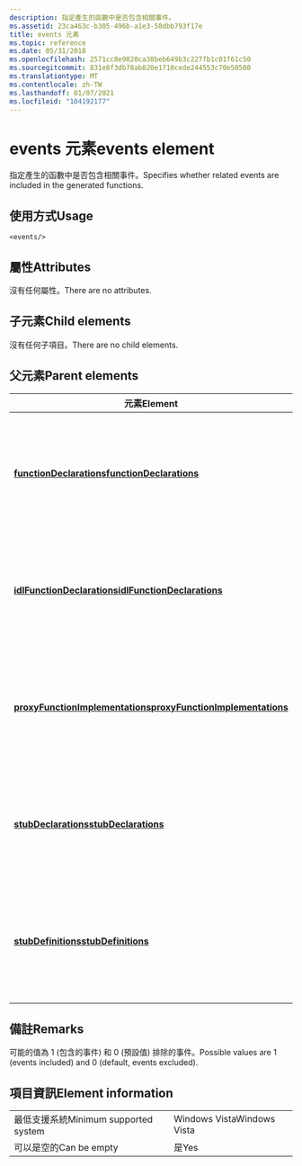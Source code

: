 ```yaml
---
description: 指定產生的函數中是否包含相關事件。
ms.assetid: 23ca463c-b305-496b-a1e3-58dbb793f17e
title: events 元素
ms.topic: reference
ms.date: 05/31/2018
ms.openlocfilehash: 2571cc8e9820ca38beb649b3c227fb1c01f61c50
ms.sourcegitcommit: 831e8f3db78ab820e1710cede244553c70e50500
ms.translationtype: MT
ms.contentlocale: zh-TW
ms.lasthandoff: 01/07/2021
ms.locfileid: "104192177"
---
```

# <a name="events-element"></a><span data-ttu-id="15748-103">events 元素</span><span class="sxs-lookup"><span data-stu-id="15748-103">events element</span></span>

<span data-ttu-id="15748-104">指定產生的函數中是否包含相關事件。</span><span class="sxs-lookup"><span data-stu-id="15748-104">Specifies whether related events are included in the generated functions.</span></span>

## <a name="usage"></a><span data-ttu-id="15748-105">使用方式</span><span class="sxs-lookup"><span data-stu-id="15748-105">Usage</span></span>

``` syntax
<events/>
```

## <a name="attributes"></a><span data-ttu-id="15748-106">屬性</span><span class="sxs-lookup"><span data-stu-id="15748-106">Attributes</span></span>

<span data-ttu-id="15748-107">沒有任何屬性。</span><span class="sxs-lookup"><span data-stu-id="15748-107">There are no attributes.</span></span>

## <a name="child-elements"></a><span data-ttu-id="15748-108">子元素</span><span class="sxs-lookup"><span data-stu-id="15748-108">Child elements</span></span>

<span data-ttu-id="15748-109">沒有任何子項目。</span><span class="sxs-lookup"><span data-stu-id="15748-109">There are no child elements.</span></span>

## <a name="parent-elements"></a><span data-ttu-id="15748-110">父元素</span><span class="sxs-lookup"><span data-stu-id="15748-110">Parent elements</span></span>



| <span data-ttu-id="15748-111">元素</span><span class="sxs-lookup"><span data-stu-id="15748-111">Element</span></span>                                                                         | <span data-ttu-id="15748-112">描述</span><span class="sxs-lookup"><span data-stu-id="15748-112">Description</span></span>                                                                                                |
|---------------------------------------------------------------------------------|------------------------------------------------------------------------------------------------------------|
| [<span data-ttu-id="15748-113">**functionDeclarations**</span><span class="sxs-lookup"><span data-stu-id="15748-113">**functionDeclarations**</span></span>](functiondeclarations.md)<br/>                 | <span data-ttu-id="15748-114">針對埠類型作業產生 proxy 函式的實作為宣告。</span><span class="sxs-lookup"><span data-stu-id="15748-114">Generates implementation declarations for proxy functions for port type operations.</span></span><br/> <br/> |
| [<span data-ttu-id="15748-115">**idlFunctionDeclarations**</span><span class="sxs-lookup"><span data-stu-id="15748-115">**idlFunctionDeclarations**</span></span>](idlfunctiondeclarations.md)<br/>           | <span data-ttu-id="15748-116">針對埠類型作業產生 proxy 函式的 IDL 宣告。</span><span class="sxs-lookup"><span data-stu-id="15748-116">Generates IDL declarations for proxy functions for port type operations.</span></span><br/> <br/>            |
| [<span data-ttu-id="15748-117">**proxyFunctionImplementations**</span><span class="sxs-lookup"><span data-stu-id="15748-117">**proxyFunctionImplementations**</span></span>](proxyfunctionimplementations.md)<br/> | <span data-ttu-id="15748-118">針對埠類型作業產生 proxy 函式的執行。</span><span class="sxs-lookup"><span data-stu-id="15748-118">Generates implementations for proxy functions for port type operations.</span></span><br/> <br/>             |
| [<span data-ttu-id="15748-119">**stubDeclarations**</span><span class="sxs-lookup"><span data-stu-id="15748-119">**stubDeclarations**</span></span>](stubdeclarations.md)<br/>                         | <span data-ttu-id="15748-120">針對埠類型作業產生存根函式的宣告。</span><span class="sxs-lookup"><span data-stu-id="15748-120">Generates declarations for stub functions for port type operations.</span></span><br/> <br/>                 |
| [<span data-ttu-id="15748-121">**stubDefinitions**</span><span class="sxs-lookup"><span data-stu-id="15748-121">**stubDefinitions**</span></span>](stubdefinitions.md)<br/>                           | <span data-ttu-id="15748-122">針對埠類型作業產生存根函式的實作為。</span><span class="sxs-lookup"><span data-stu-id="15748-122">Generates implementations for stub functions for port type operations.</span></span><br/> <br/>              |



## <a name="remarks"></a><span data-ttu-id="15748-123">備註</span><span class="sxs-lookup"><span data-stu-id="15748-123">Remarks</span></span>

<span data-ttu-id="15748-124">可能的值為 1 (包含的事件) 和 0 (預設值) 排除的事件。</span><span class="sxs-lookup"><span data-stu-id="15748-124">Possible values are 1 (events included) and 0 (default, events excluded).</span></span>

## <a name="element-information"></a><span data-ttu-id="15748-125">項目資訊</span><span class="sxs-lookup"><span data-stu-id="15748-125">Element information</span></span>



|                                     |               |
|-------------------------------------|---------------|
| <span data-ttu-id="15748-126">最低支援系統</span><span class="sxs-lookup"><span data-stu-id="15748-126">Minimum supported system</span></span><br/> | <span data-ttu-id="15748-127">Windows Vista</span><span class="sxs-lookup"><span data-stu-id="15748-127">Windows Vista</span></span> |
| <span data-ttu-id="15748-128">可以是空的</span><span class="sxs-lookup"><span data-stu-id="15748-128">Can be empty</span></span>                        | <span data-ttu-id="15748-129">是</span><span class="sxs-lookup"><span data-stu-id="15748-129">Yes</span></span>           |



 

 




